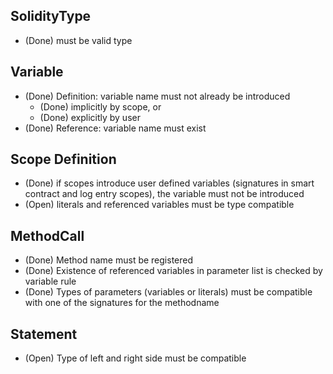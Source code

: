 ## SolidityType
- (Done) must be valid type

## Variable
- (Done) Definition: variable name must not already be introduced 
  - (Done) implicitly by scope, or
  - (Done) explicitly by user
- (Done) Reference: variable name must exist

## Scope Definition
- (Done) if scopes introduce user defined variables (signatures in smart contract and log entry scopes), the variable must not be introduced
- (Open) literals and referenced variables must be type compatible 

## MethodCall
- (Done) Method name must be registered
- (Done) Existence of referenced variables in parameter list is checked by variable rule
- (Done) Types of parameters (variables or literals) must be compatible with one of the signatures for the methodname

## Statement
- (Open) Type of left and right side must be compatible